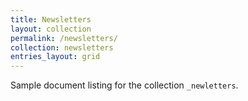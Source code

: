 ```yaml
---
title: Newsletters
layout: collection
permalink: /newsletters/
collection: newsletters
entries_layout: grid
---
```


Sample document listing for the collection `_newletters`.
